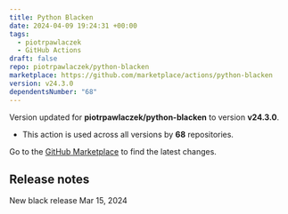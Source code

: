 ```yaml
---
title: Python Blacken
date: 2024-04-09 19:24:31 +00:00
tags:
  - piotrpawlaczek
  - GitHub Actions
draft: false
repo: piotrpawlaczek/python-blacken
marketplace: https://github.com/marketplace/actions/python-blacken
version: v24.3.0
dependentsNumber: "68"
---
```



Version updated for **piotrpawlaczek/python-blacken** to version **v24.3.0**.
- This action is used across all versions by **68** repositories.

Go to the [GitHub Marketplace](https://github.com/marketplace/actions/python-blacken) to find the latest changes.

## Release notes

New black release Mar 15, 2024
